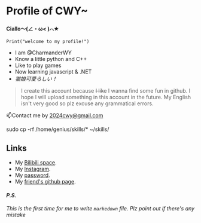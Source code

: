 # Profile of CWY~

#### Ciallo～(∠・ω< )⌒★

```
Print("welcome to my profile!")
```

* I am @CharmanderWY
* Know a little python and C++
* Like to play games
* Now learning javascript & .NET
* *猫娘可愛らしい！*

> I create this account because ~~I like~~ I wanna find some fun in github. I hope I will upload something in this account in the future. My English isn't very good so plz excuse any grammatical errors.

📫Contact me by 2024cwy@gmail.com

sudo cp -rf /home/genius/skills/* ~/skills/

## Links

* My [Bilibili space](https://space.bilibili.com/323084396).
* My [Instagram](https://www.instagram.com/charmanderwy556/).
* My [password](http://www.youtube.com/watch?v=dQw4w9WgXcQ%3Fsi%3DyuB7gGsTLJtUCItL).
* My [friend's github page](https://github.com/idadwind1).

#### _P.S._
_This is the first time for me to write  `markedown` file. Plz point out if there's any mistake_
